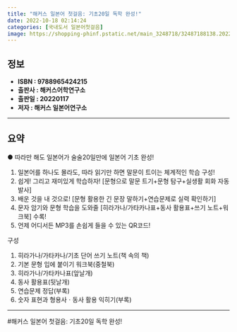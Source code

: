 ```yaml
---
title: "해커스 일본어 첫걸음: 기초20일 독학 완성!"
date: 2022-10-18 02:14:24
categories: [국내도서 일본어첫걸음]
image: https://shopping-phinf.pstatic.net/main_3248718/32487188138.20220527031942.jpg
---
```


## **정보**

- **ISBN : 9788965424215**
- **출판사 : 해커스어학연구소**
- **출판일 : 20220117**
- **저자 : 해커스 일본어연구소**

------



## **요약**

● 따라만 해도 일본어가 술술20일만에 일본어 기초 완성!

1. 일본어를 하나도 몰라도, 따라 읽기만 하면 말문이 트이는 체계적인 학습 구성!
2. 쉽게! 그리고 재미있게 학습하자! [문형으로 말문 트기+문형 탐구+실생활 회화 자동발사]
3. 배운 것을 내 것으로! [문형 활용한 긴 문장 말하기+연습문제로 실력 확인하기]
4. 문자 암기와 문형 학습을 도와줄 [히라가나/가타카나표+동사 활용표+쓰기 노트+워크북] 수록!
5. 언제 어디서든 MP3를 손쉽게 들을 수 있는 QR코드!

구성
1. 히라가나/가타카나/기초 단어 쓰기 노트(책 속의 책)
2. 기본 문형 입에 붙이기 워크북(중철북)
3. 히라가나/가타카나표(앞날개)
4. 동사 활용표(뒷날개)
5. 연습문제 정답(부록)
6. 숫자 표현과 형용사ㆍ동사 활용 익히기(부록)

------

#해커스 일본어 첫걸음: 기초20일 독학 완성!


